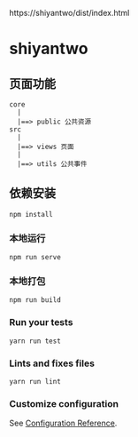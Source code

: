 https://shiyantwo/dist/index.html
# shiyantwo
## 页面功能
```
core
  |
  |==> public 公共资源
src
  |  
  |==> views 页面
  | 
  |==> utils 公共事件
```
## 依赖安装
```
npm install
```

### 本地运行
```
npm run serve
```

### 本地打包
```
npm run build
```

### Run your tests
```
yarn run test
```

### Lints and fixes files
```
yarn run lint
```

### Customize configuration
See [Configuration Reference](https://cli.vuejs.org/config/).
